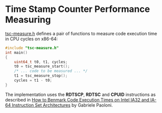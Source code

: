 # Time Stamp Counter Performance Measuring

[tsc-measure.h](https://github.com/scottt/tsc-measure/blob/master/tsc-measure.h) defines a pair of functions to measure code execution time in CPU cycles on x86-64:
```C
#include "tsc-measure.h"
int main()
{
	uint64_t t0, t1, cycles;
	t0 = tsc_measure_start();
	/* ... code to be measured ... */
	t1 = tsc_measure_stop();
	cycles = t1 - t0;
}
```

The implementation uses the **RDTSCP**, **RDTSC** and **CPUID** instructions as described in
[How to Benmark Code Execution Times on Intel IA32 and IA-64 Instruction Set Architectures](http://www.intel.com/content/dam/www/public/us/en/documents/white-papers/ia-32-ia-64-benchmark-code-execution-paper.pdf) by Gabriele Paoloni.
